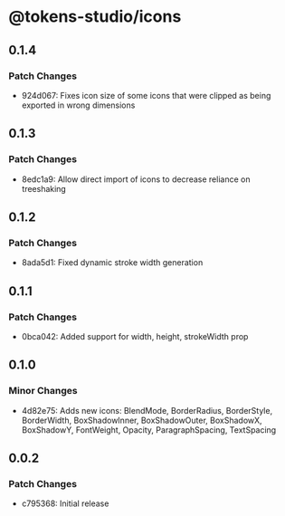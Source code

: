 # @tokens-studio/icons

## 0.1.4

### Patch Changes

- 924d067: Fixes icon size of some icons that were clipped as being exported in wrong dimensions

## 0.1.3

### Patch Changes

- 8edc1a9: Allow direct import of icons to decrease reliance on treeshaking

## 0.1.2

### Patch Changes

- 8ada5d1: Fixed dynamic stroke width generation

## 0.1.1

### Patch Changes

- 0bca042: Added support for width, height, strokeWidth prop

## 0.1.0

### Minor Changes

- 4d82e75: Adds new icons: BlendMode, BorderRadius, BorderStyle, BorderWidth, BoxShadowInner, BoxShadowOuter, BoxShadowX, BoxShadowY, FontWeight, Opacity, ParagraphSpacing, TextSpacing

## 0.0.2

### Patch Changes

- c795368: Initial release
